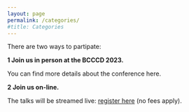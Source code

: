 ```yaml
---
layout: page
permalink: /categories/
#title: Categories
---
```


There are two ways to partipate:

<b> 1 Join us in person at the BCCCD 2023.</b>

You can find more details about the conference here.

<b> 2 Join us on-line. </b>

The talks will be streamed live: <a href = "https://forms.office.com/e/B6hCgcBza2">register here</a> (no fees apply).

